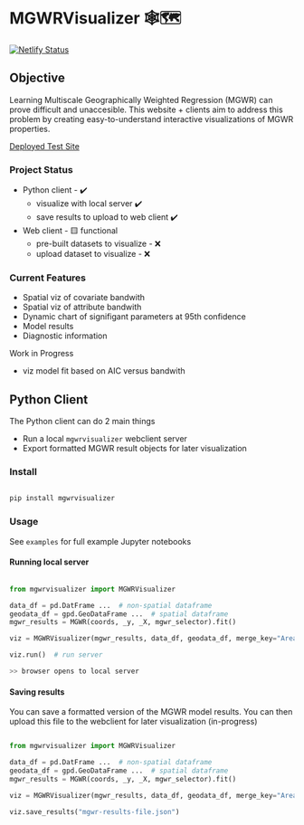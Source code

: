 # MGWRVisualizer 🕸️🗺

[![Netlify Status](https://api.netlify.com/api/v1/badges/1d08de0e-7fcf-4469-ab13-47cc1e4d418d/deploy-status)](https://app.netlify.com/sites/mgwrvisualizer/deploys)

## Objective

Learning Multiscale Geographically Weighted Regression (MGWR) can prove difficult and unaccesible. This website + clients aim to address this problem by creating easy-to-understand interactive visualizations of MGWR properties.

[Deployed Test Site](https://mgwrvisualizer.netlify.app)

### Project Status

- Python client - ✔️
  - visualize with local server ✔️
  - save results to upload to web client ✔️
- Web client - 🟨 functional
  - pre-built datasets to visualize - ❌
  - upload dataset to visualize - ❌

### Current Features

- Spatial viz of covariate bandwith
- Spatial viz of attribute bandwith
- Dynamic chart of signifigant parameters at 95th confidence
- Model results
- Diagnostic information

Work in Progress

- viz model fit based on AIC versus bandwith

## Python Client

The Python client can do 2 main things

- Run a local `mgwrvisualizer` webclient server
- Export formatted MGWR result objects for later visualization

### Install

```python

pip install mgwrvisualizer

```

### Usage

See `examples` for full example Jupyter notebooks

#### Running local server

```python

from mgwrvisualizer import MGWRVisualizer

data_df = pd.DatFrame ...  # non-spatial dataframe
geodata_df = gpd.GeoDataFrame ...  # spatial dataframe
mgwr_results = MGWR(coords, _y, _X, mgwr_selector).fit()

viz = MGWRVisualizer(mgwr_results, data_df, geodata_df, merge_key="AreaKey")

viz.run()  # run server

>> browser opens to local server

```

#### Saving results

You can save a formatted version of the MGWR model results. You can then upload this file to the webclient for later visualization (in-progress)

```python

from mgwrvisualizer import MGWRVisualizer

data_df = pd.DatFrame ...  # non-spatial dataframe
geodata_df = gpd.GeoDataFrame ...  # spatial dataframe
mgwr_results = MGWR(coords, _y, _X, mgwr_selector).fit()

viz = MGWRVisualizer(mgwr_results, data_df, geodata_df, merge_key="AreaKey")

viz.save_results("mgwr-results-file.json") 

```
